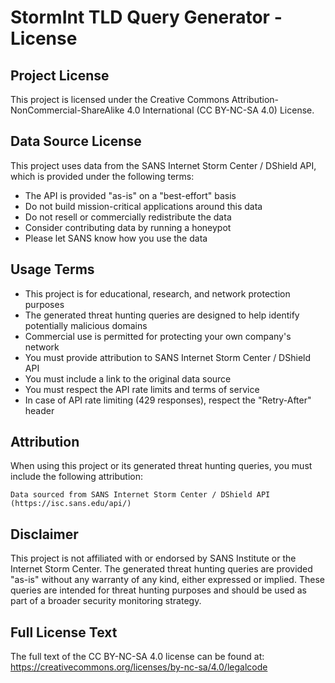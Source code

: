 # StormInt TLD Query Generator - License

## Project License
This project is licensed under the Creative Commons Attribution-NonCommercial-ShareAlike 4.0 International (CC BY-NC-SA 4.0) License.

## Data Source License
This project uses data from the SANS Internet Storm Center / DShield API, which is provided under the following terms:
- The API is provided "as-is" on a "best-effort" basis
- Do not build mission-critical applications around this data
- Do not resell or commercially redistribute the data
- Consider contributing data by running a honeypot
- Please let SANS know how you use the data

## Usage Terms
- This project is for educational, research, and network protection purposes
- The generated threat hunting queries are designed to help identify potentially malicious domains
- Commercial use is permitted for protecting your own company's network
- You must provide attribution to SANS Internet Storm Center / DShield API
- You must include a link to the original data source
- You must respect the API rate limits and terms of service
- In case of API rate limiting (429 responses), respect the "Retry-After" header

## Attribution
When using this project or its generated threat hunting queries, you must include the following attribution:
```
Data sourced from SANS Internet Storm Center / DShield API (https://isc.sans.edu/api/)
```

## Disclaimer
This project is not affiliated with or endorsed by SANS Institute or the Internet Storm Center. The generated threat hunting queries are provided "as-is" without any warranty of any kind, either expressed or implied. These queries are intended for threat hunting purposes and should be used as part of a broader security monitoring strategy.

## Full License Text
The full text of the CC BY-NC-SA 4.0 license can be found at: https://creativecommons.org/licenses/by-nc-sa/4.0/legalcode 